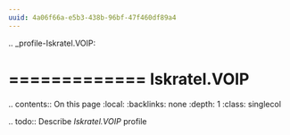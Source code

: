 ```yaml
---
uuid: 4a06f66a-e5b3-438b-96bf-47f460df89a4
---
```

.. _profile-Iskratel.VOIP:

=============
Iskratel.VOIP
=============

.. contents:: On this page
    :local:
    :backlinks: none
    :depth: 1
    :class: singlecol

.. todo::
    Describe *Iskratel.VOIP* profile

